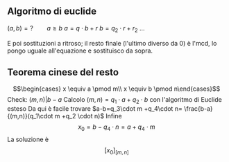 
## Algoritmo di euclide

$(a,b)=?\qquad a\ge b$
$a = q\cdot b + r$
$b = q_2 \cdot r + r_2$
$\dots$

E poi sostituzioni a ritroso; il resto finale (l'ultimo diverso da 0) è l'mcd, lo pongo uguale all'equazione e sostituisco da sopra.

## Teorema cinese del resto

$$\begin{cases} x \equiv a \pmod m\\ x \equiv b \pmod n\end{cases}$$
Check: $(m,n) | b-a$
Calcolo $(m,n)=q_1\cdot a + q_2\cdot b$ con l'algoritmo di Euclide esteso
Da qui è facile trovare $a-b=q_3\cdot m +q_4\cdot n= \frac{b-a}{(m,n)}(q_1\cdot m +q_2 \cdot n)$
Infine
$$x_0=b-q_4\cdot n = a + q_4\cdot m$$
La soluzione è $$[x_0]_{[m,n]}$$
